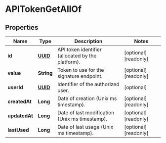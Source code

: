 

# APITokenGetAllOf

## Properties

Name | Type | Description | Notes
------------ | ------------- | ------------- | -------------
**id** | [**UUID**](UUID.md) | API token identifier (allocated by the platform). |  [optional] [readonly]
**value** | **String** | Token to use for the signature endpoint. |  [optional] [readonly]
**userId** | [**UUID**](UUID.md) | Identifier of the authorized user. |  [optional]
**createdAt** | **Long** | Date of creation (Unix ms timestamp). |  [optional] [readonly]
**updatedAt** | **Long** | Date of last modification (Unix ms timestamp). |  [optional] [readonly]
**lastUsed** | **Long** | Date of last usage (Unix ms timestamp). |  [optional] [readonly]




